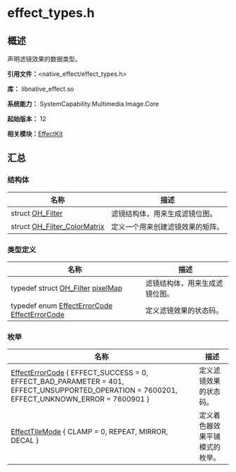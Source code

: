 # effect_types.h


## 概述

声明滤镜效果的数据类型。

**引用文件：**&lt;native_effect/effect_types.h&gt;

**库：** libnative_effect.so

**系统能力：** SystemCapability.Multimedia.Image.Core

**起始版本：** 12

**相关模块：**[EffectKit](effect_kit.md)


## 汇总


### 结构体

| 名称 | 描述 | 
| -------- | -------- |
| struct  [OH_Filter](_o_h___filter.md) | 滤镜结构体，用来生成滤镜位图。 | 
| struct  [OH_Filter_ColorMatrix](_o_h___filter___color_matrix.md) | 定义一个用来创建滤镜效果的矩阵。 | 


### 类型定义

| 名称 | 描述 | 
| -------- | -------- |
| typedef struct [OH_Filter](_o_h___filter.md)  [pixelMap](effect_kit.md#pixelmap) | 滤镜结构体，用来生成滤镜位图。 | 
| typedef enum [EffectErrorCode](effect_kit.md#effecterrorcode)  [EffectErrorCode](effect_kit.md#effecterrorcode) | 定义滤镜效果的状态码。 | 


### 枚举

| 名称 | 描述 | 
| -------- | -------- |
| [EffectErrorCode](effect_kit.md#effecterrorcode) { EFFECT_SUCCESS = 0, EFFECT_BAD_PARAMETER = 401, EFFECT_UNSUPPORTED_OPERATION = 7600201, EFFECT_UNKNOWN_ERROR = 7600901 } | 定义滤镜效果的状态码。 | 
| [EffectTileMode](effect_kit.md#effecttilemode) { CLAMP = 0, REPEAT, MIRROR, DECAL } | 定义着色器效果平铺模式的枚举。 | 